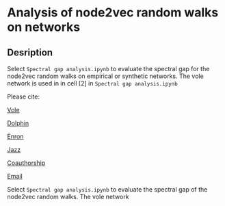 # Analysis of node2vec random walks on networks

## Desription

Select `Spectral gap analysis.ipynb` to evaluate the spectral gap for the node2vec random walks on empirical or synthetic networks. The vole network is used in in cell [2] in `Spectral gap analysis.ipynb`

Please cite:

[Vole](http://networkrepository.com/mammalia-voles-bhp-trapping-55.php)

[Dolphin](http://networkrepository.com/dolphins.php)

[Enron](http://networkrepository.com/email-enron-only.php)

[Jazz](http://networkrepository.com/jazz.php)

[Coauthorship](http://networkrepository.com/ca-netscience.php)

[Email](http://networkrepository.com/email-univ.php)

Select `Spectral gap analysis.ipynb` to evaluate the spectral gap of the node2vec random walks. The vole network
